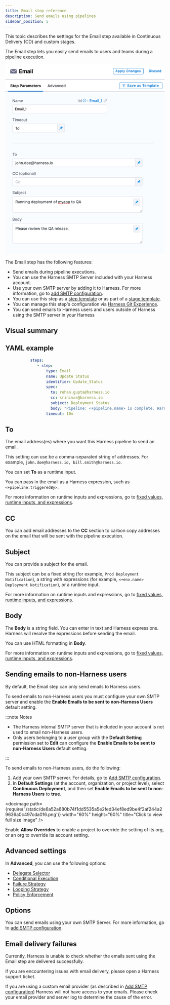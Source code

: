 ```yaml
---
title: Email step reference
description: Send emails using pipelines
sidebar_position: 5
---
```


This topic describes the settings for the Email step available in Continuous Delivery (CD) and custom stages.


The Email step lets you easily send emails to users and teams during a pipeline execution.

![picture 1](./static/866775ef02f7cb3dc6394be155cba8ff7d8a041f7511f09203afc4c3e2cdc85a.png)  

The Email step has the following features:

- Send emails during pipeline executions.
- You can use the Harness SMTP Server included with your Harness account.
- Use your own SMTP server by adding it to Harness. For more information, go to [add SMTP configuration](https://developer.harness.io/docs/platform/notifications/add-smtp-configuration).
- You can use this step as a [step template](https://developer.harness.io/docs/platform/Templates/run-step-template-quickstart) or as part of a [stage template](https://developer.harness.io/docs/platform/Templates/add-a-stage-template). 
- You can manage this step's configuration via [Harness Git Experience](https://developer.harness.io/docs/platform/git-experience/git-experience-overview).
- You can send emails to Harness users and users outside of Harness using the SMTP server in your Harness

## Visual summary

<!-- Video:
https://harness-1.wistia.com/medias/w5ztte829n-->
<docvideo src="https://harness-1.wistia.com/medias/w5ztte829n" />


## YAML example

```YAML
           steps:
              - step:
                  type: Email
                  name: Update Status
                  identifier: Update_Status
                  spec:
                    to: rohan.gupta@harness.io 
                    cc: srinivas@harness.io
                    subject: Deployment Status
                    body: "Pipeline: <+pipeline.name> is complete. Harness deployed service <+service.name> into environment <+env.name>"
                  timeout: 10m
```

## To

The email address(es) where you want this Harness pipeline to send an email. 

This setting can use be a comma-separated string of addresses. For example, `john.doe@harness.io, bill.smith@harness.io`.

You can set **To** as a runtime input.
  
You can pass in the email as a Harness expression, such as `<+pipeline.triggeredBy>`.

For more information on runtime inputs and expressions, go to [fixed values, runtime inputs, and expressions](https://developer.harness.io/docs/platform/references/runtime-inputs).

## CC
 
You can add email addresses to the **CC** section to carbon copy addresses on the email that will be sent with the pipeline execution.

## Subject

You can provide a subject for the email. 

This subject can be a fixed string (for example, `Prod Deployment Notification`), a string with expressions (for example, `<+env.name> Deployment Notification`), or a runtime input.

For more information on runtime inputs and expressions, go to [fixed values, runtime inputs, and expressions](https://developer.harness.io/docs/platform/references/runtime-inputs).

## Body

The **Body** is a string field. You can enter in text and Harness expressions. Harness will resolve the expressions before sending the email.

You can use HTML formatting in **Body**.

For more information on runtime inputs and expressions, go to [fixed values, runtime inputs, and expressions](https://developer.harness.io/docs/platform/references/runtime-inputs).

## Sending emails to non-Harness users

By default, the Email step can only send emails to Harness users.

To send emails to non-Harness users you must configure your own SMTP server and enable the **Enable Emails to be sent to non-Harness Users** default setting.

:::note Notes

- The Harness internal SMTP server that is included in your account is not used to email non-Harness users.  
- Only users belonging to a user group with the **Default Setting** permission set to **Edit** can configure the **Enable Emails to be sent to non-Harness Users** default setting.

:::

To send emails to non-Harness users, do the following:

1. Add your own SMTP server. For details, go to [Add SMTP configuration](https://developer.harness.io/docs/platform/notifications/add-smtp-configuration/).
2. In **Default Settings** (at the account, organization, or project level), select **Continuous Deployment**, and then set **Enable Emails to be sent to non-Harness Users** to **true**.
  
  <docimage path={require('./static/de6a52a680b74f1dd5535a5e2fed34ef8ed9be4f2af244a29636a0c497cda016.png')} width="60%" height="60%" title="Click to view full size image" />  

Enable **Allow Overrides** to enable a project to override the setting of its org, or an org to override its account setting.



## Advanced settings

In **Advanced**, you can use the following options:

* [Delegate Selector](https://developer.harness.io/docs/platform/delegates/manage-delegates/select-delegates-with-selectors)
* [Conditional Execution](https://developer.harness.io/docs/platform/pipelines/w_pipeline-steps-reference/step-skip-condition-settings)
* [Failure Strategy](https://developer.harness.io/docs/platform/pipelines/w_pipeline-steps-reference/step-failure-strategy-settings)
* [Looping Strategy](https://developer.harness.io/docs/platform/pipelines/looping-strategies-matrix-repeat-and-parallelism)
* [Policy Enforcement](https://developer.harness.io/docs/platform/Governance/Policy-as-code/harness-governance-overview)

## Options

You can send emails using your own SMTP Server. For more information, go to [add SMTP configuration](https://developer.harness.io/docs/platform/notifications/add-smtp-configuration).

## Email delivery failures

Currently, Harness is unable to check whether the emails sent using the Email step are delivered successfully. 

If you are encountering issues with email delivery, please open a Harness support ticket. 

If you are using a custom email provider (as described in [Add SMTP configuration](https://developer.harness.io/docs/platform/notifications/add-smtp-configuration/)) Harness will not have access to your emails. Please check your email provider and server log to determine the cause of the error.






